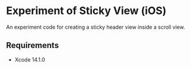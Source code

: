 # Experiment of Sticky View (iOS)

An experiment code for creating a sticky header view inside a scroll view.

## Requirements

- Xcode 14.1.0
